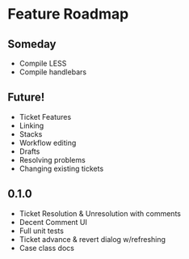 # Feature Roadmap

## Someday
 * Compile LESS
 * Compile handlebars

## Future!
 * Ticket Features
  * Linking
  * Stacks
 * Workflow editing
  * Drafts
  * Resolving problems
  * Changing existing tickets

## 0.1.0
 * Ticket Resolution & Unresolution with comments
 * Decent Comment UI
 * Full unit tests
 * Ticket advance & revert dialog w/refreshing
 * Case class docs
